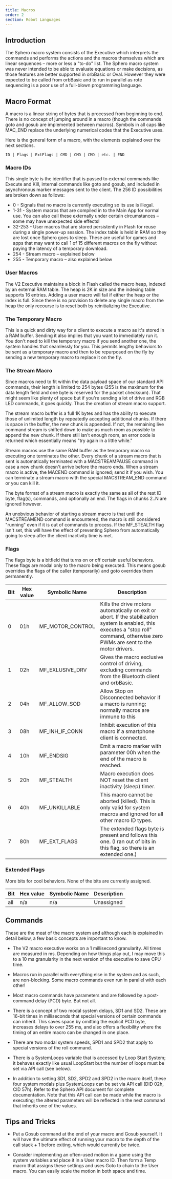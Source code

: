 ```yaml
---
title: Macros
order: 2
section: Robot Languages
---
```


## Introduction

The Sphero macro system consists of the Executive which interprets the commands and performs the actions and the macros themselves which are linear sequences – more or less a "to-do" list.
The Sphero macro system was never intended to be able to evaluate equations or make decisions, as those features are better supported in orbBasic or Oval.
However they were expected to be called from orbBasic and to run in parallel as rote sequencing is a poor use of a full-blown programming language.

## Macro Format

A macro is a linear string of bytes that is processed from beginning to end.
There is no concept of jumping around in a macro (though the commands goto and gosub are implemented between macros).
Symbols in all caps like MAC_END replace the underlying numerical codes that the Executive uses.

Here is the general form of a macro, with the elements explained over the next sections.

    ID | Flags | ExtFlags | CMD | CMD | CMD | etc. | END

### Macro IDs

This single byte is the identifier that is passed to external commands like Execute and Kill, internal commands like goto and gosub, and included in asynchronous marker messages sent to the client.
The 256 ID possibilities are broken down as follows:

* 0 -  Signals that no macro is currently executing so its use is illegal.
* 1-31  - System macros that are compiled in to the Main App for normal use. You can also call these externally under certain circumstances – some may have unexpected side effects!
* 32-253 -  User macros that are stored persistently in Flash for reuse during a single power-up session. The index table is held in RAM so they are lost once Sphero goes to sleep. These are useful for games and apps that may want to call 1 of 15 different macros on the fly without paying the latency of a temporary download.
* 254 - Stream macro – explained below
* 255 - Temporary macro – also explained below

### User Macros

The V2 Executive maintains a block in Flash called the macro heap, indexed by an external RAM table.
The heap is 2K in size and the indexing table supports 16 entries.
Adding a user macro will fail if either the heap or the index is full.
Since there is no provision to delete any single macro from the heap the only recourse is to reset both by reinitializing the Executive.

### The Temporary Macro

This is a quick and dirty way for a client to execute a macro as it's stored in a RAM buffer. Sending it also implies that you want to immediately run it.
You don't need to kill the temporary macro if you send another one, the system handles that seamlessly for you.
This permits lengthy behaviors to be sent as a temporary macro and then to be repurposed on the fly by sending a new temporary macro to replace it on the fly.

### The Stream Macro

Since macros need to fit within the data payload space of our standard API commands, their length is limited to 254 bytes (255 is the maximum for the data length field and one byte is reserved for the packet checksum).
That might seem like plenty of space but if you're sending a lot of drive and RGB LED commands, it goes quickly.
Thus the creation of stream macro support.

The stream macro buffer is a full 1K bytes and has the ability to execute those of unlimited length by repeatedly accepting additional chunks.
If there is space in the buffer, the new chunk is appended.
If not, the remaining live command stream is shifted down to make as much room as possible to append the new chunk.
If there still isn't enough room, an error code is returned which essentially means "try again in a little while."

Stream macros use the same RAM buffer as the temporary macro so executing one terminates the other.
Every chunk of a stream macro that is sent is automatically terminated with a MACSTREAMPAUSE command in case a new chunk doesn't arrive before the macro ends.
When a stream macro is active, the MACEND command is ignored; send it if you wish.
You can terminate a stream macro with the special MACSTREAM_END command or you can kill it.

The byte format of a stream macro is exactly the same as all of the rest ID byte, flag(s), commands, and optionally an end.
The flags in chunks 2..N are ignored however.

An unobvious behavior of starting a stream macro is that until the MACSTREAMEND command is encountered, the macro is still considered "running" even if it is out of commands to process.
If the MF_STEALTH flag isn't set, this will have the effect of preventing Sphero from automatically going to sleep after the client inactivity time is met.

### Flags

The flags byte is a bitfield that turns on or off certain useful behaviors.
These flags are modal only to the macro being executed.
This means gosub overrides the flags of the caller (temporarily) and goto overrides them permanently.

Bit  | Hex value   | Symbolic Name      | Description
---- | ----------- | ------------------ | --------
0    | 01h         | MF_MOTOR_CONTROL   | Kills the drive motors automatically on exit or abort. If the stabilization system is enabled, this executes a "stop roll" command, otherwise zero PWMs are sent to the motor drivers.
1    | 02h         | MF_EXLUSIVE_DRV    | Gives the macro exclusive control of driving, excluding commands from the Bluetooth client and orbBasic.
2    | 04h         | MF_ALLOW_SOD       | Allow Stop on Disconnected behavior if a macro is running; normally macros are immune to this
3    | 08h         | MF_INH_IF_CONN     | Inhibit execution of this macro if a smartphone client is connected.
4    | 10h         | MF_ENDSIG          | Emit a macro marker with parameter 00h when the end of the macro is reached.
5    | 20h         | MF_STEALTH         | Macro execution does NOT reset the client inactivity (sleep) timer.
6    | 40h         | MF_UNKILLABLE      | This macro cannot be aborted (killed). This is only valid for system macros and ignored for all other macro ID types.
7    | 80h         | MF_EXT_FLAGS       | The extended flags byte is present and follows this one. (I ran out of bits in this flag, so there is an extended one.)

### Extended Flags

More bits for cool behaviors.
None of the bits are currently assigned.

Bit  | Hex value   | Symbolic Name   | Description
---- | ----------- | --------------- | ------------
all  | n/a         | n/a             | Unassigned

## Commands

These are the meat of the macro system and although each is explained in detail below, a few basic concepts are important to know.

* The V2 macro executive works on a 1 millisecond granularity.
  All times are measured in ms.
  Depending on how things play out, I may move this to a 10 ms granularity in the next version of the executive to save CPU time.

* Macros run in parallel with everything else in the system and as such, are non-blocking.
  Some macro commands even run in parallel with each other!

* Most macro commands have parameters and are followed by a post-command delay (PCD) byte.
  But not all.

* There is a concept of two modal system delays, SD1 and SD2.
  These are 16-bit times in milliseconds that special versions of certain commands can inherit.
  This saves space by omitting the explicit PCD byte, increases delays to over 255 ms, and also offers a flexibility where the timing of an entire macro can be changed in one place.

* There are two modal system speeds, SPD1 and SPD2 that apply to special versions of the roll command.

* There is a SystemLoops variable that is accessed by Loop Start System; it behaves exactly like usual LoopStart but the number of loops must be set via API call (see below).

* In addition to setting SD1, SD2, SPD2 and SPD2 in the macro itself, these four system modals plus SystemLoops can be set via API call (DID 02h, CID 57h).
  Refer to the Sphero API document for complete documentation.
  Note that this API call can be made while the macro is executing; the altered parameters will be reflected in the next command that inherits one of the values.

## Tips and Tricks

* Put a Gosub command at the end of your macro and Gosub yourself.
  It will have the ultimate effect of running your macro to the depth of the call stack + 1 before exiting, which would currently be twice.

* Consider implementing an often-used motion in a game using the system variables and place it in a User macro ID.
  Then form a Temp macro that assigns these settings and uses Goto to chain to the User macro.
  You can easily scale the motion in both space and time.


